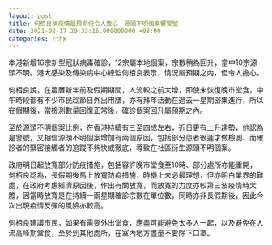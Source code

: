 ```yaml
---
layout: post
title: 何栢良稱疫情屬預期但令人擔心　源頭不明個案響警號
date: 2021-02-17 20:33:16.000000000 +08:00
categories: rthk
---
```


本港新增16宗新型冠狀病毒確診，12宗屬本地個案，宗數稍為回升，當中10宗源頭不明。港大感染及傳染病中心總監何栢良表示，情況屬預期之內，但令人擔心。

何栢良說，在農曆新年前及假期期間，人流較之前大增，即使未恢復晚市堂食，中午時段都有不少市民趁節日外出用膳，亦有拜年活動在過去一星期密集進行，所以在假期後，當檢測數量回復正常後，確診個案回升屬預期之內。

至於源頭不明個案比例，在香港持續有三至四成左右，近日更有上升趨勢，他認為是警號，又相信源頭不明個案增加有兩個原因，包括部分患者很遲才做檢測、而確診者的緊密接觸者的追蹤不夠快或徹底，導致在社區衍生源頭不明個案。

政府明日起放寬部分防疫措施，包括容許晚市堂食至10時、部分處所亦能重開，何栢良認為，長假期後馬上放寬防疫措施，時機上未必最理想，但亦明白業界的難處，在政府考慮經濟原因後，作出有關放寬，而放寬的力度亦較第三波疫情時大膽，因當時放寬是在持續一兩星期確診宗數在單位數，同時亦非長假期後，因此今次出現疫情反彈的風險亦較高。

何栢良建議市民，如果有需要外出堂食，應盡可能避免太多人一起，以及避免在人流高峰期堂食，至於到其他處所，在室內地方盡量不要除下口罩。
